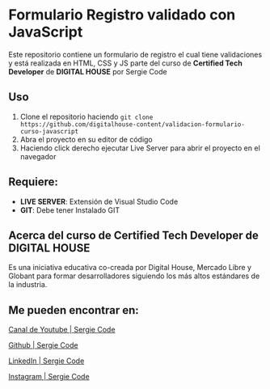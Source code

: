 # Formulario Registro validado con JavaScript

Este repositorio contiene un formulario de registro el cual tiene validaciones y está realizada en HTML, CSS y JS parte del curso de **Certified Tech Developer** de **DIGITAL HOUSE** por Sergie Code

## Uso

1.  Clone el repositorio haciendo `git clone https://github.com/digitalhouse-content/validacion-formulario-curso-javascript`
2.  Abra el proyecto en su editor de código
3.  Haciendo click derecho ejecutar Live Server para abrir el proyecto en el navegador

## Requiere:

-   **LIVE SERVER**: Extensión de Visual Studio Code
-   **GIT**: Debe tener Instalado GIT

## Acerca del curso de **Certified Tech Developer** de **DIGITAL HOUSE**
Es una iniciativa educativa co-creada por Digital House, Mercado Libre y Globant para formar desarrolladores siguiendo los más altos estándares de la industria.

## Me pueden encontrar en: 

[Canal de Youtube | Sergie Code](https://www.youtube.com/@SergieCode)

[Github | Sergie Code](https://github.com/sergiecode)

[LinkedIn | Sergie Code](https://www.linkedin.com/in/sergiecode/)

[Instagram | Sergie Code](https://www.instagram.com/sergiecode)
